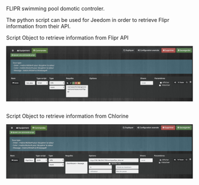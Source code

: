 FLIPR swimming pool domotic controler. 

The python script can be used for Jeedom in order to retrieve Flipr information from their API.

Script Object to retrieve information from Flipr API

<img align="center" src="Object_script_python.png">&nbsp;&nbsp;

Script Object to retrieve information from Chlorine

<img align="center" src="Object_script_chlore.png">&nbsp;&nbsp;